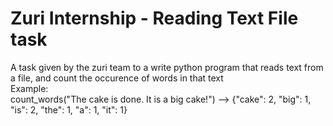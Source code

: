 # Zuri Internship - Reading Text File task
A task given by the zuri team to a write python program that reads text from a file, and count the occurence of words in that text <br>
Example: <br>
count_words("The cake is done. It is a big cake!") --> {"cake": 2, "big": 1, "is": 2, "the": 1, "a": 1, "it": 1}
